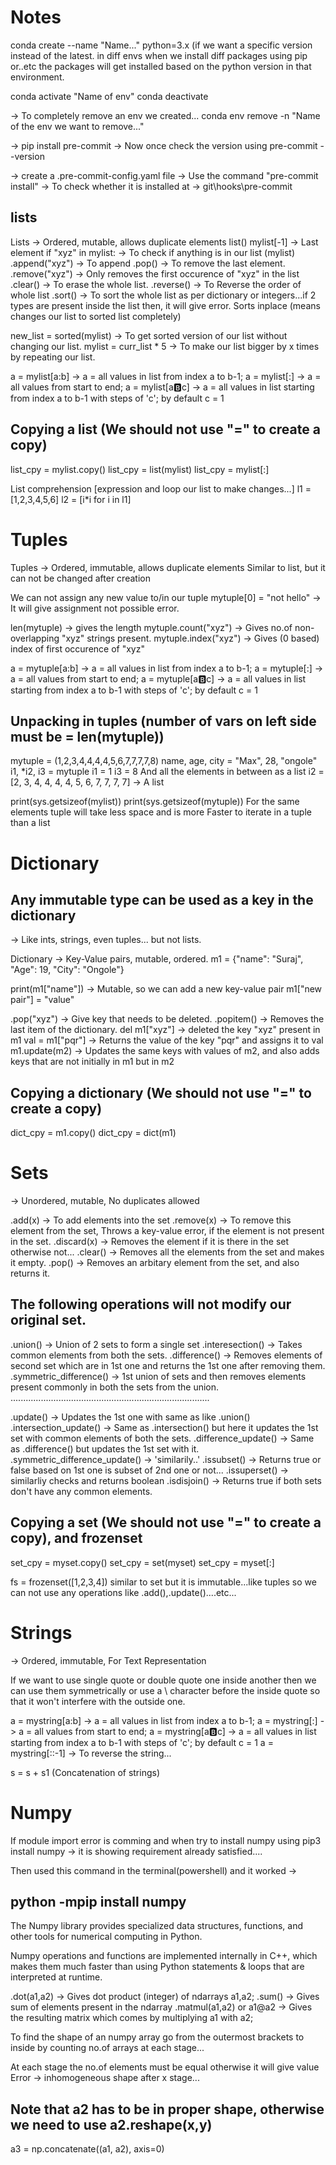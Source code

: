 # Notes

conda create --name "Name..." python=3.x  (if we want a specific version instead of the latest.
in diff envs when we install diff packages using pip or..etc the packages will get installed based on the python version in that environment.

conda activate "Name of env"
conda deactivate

-> To completely remove an env we created...
conda env remove -n "Name of the env we want to remove..."


-> pip install pre-commit
-> Now once check the version using
pre-commit --version

-> create a .pre-commit-config.yaml file
-> Use the command
"pre-commit install"
-> To check whether it is installed at  -> git\hooks\pre-commit


## lists

Lists -> Ordered, mutable, allows duplicate elements
list()
mylist[-1] -> Last element
if "xyz" in mylist: -> To check if anything is in our list (mylist)
.append("xyz") -> To append
.pop() -> To remove the last element.
.remove("xyz") -> Only removes the first occurence of "xyz" in the list
.clear()  -> To erase the whole list.
.reverse() -> To Reverse the order of whole list
.sort()  -> To sort the whole list as per dictionary or integers...if 2 types
            are present inside the list then, it will give error.
            Sorts inplace (means changes our list to sorted list completely)

new_list = sorted(mylist) -> To get sorted version of our list without changing our list.
mylist = curr_list * 5    -> To make our list bigger by x times by repeating our list.

a = mylist[a:b]  -> a = all values in list from index a to b-1;
a = mylist[:]    -> a = all values from start to end;
a = mylist[a:b:c] -> a = all values in list starting from index a to b-1 with steps of 'c'; by default c = 1

## Copying a list (We should not use "=" to create a copy)

list_cpy = mylist.copy()
list_cpy = list(mylist)
list_cpy = mylist[:]

List comprehension [expression and loop our list to make changes...]
l1 = [1,2,3,4,5,6]
l2 = [i*i for i in l1]

# Tuples

Tuples -> Ordered, immutable, allows duplicate elements
Similar to list, but it can not be changed after creation

We can not assign any new value to/in our tuple
mytuple[0] = "not hello" -> It will give assignment not possible error.

len(mytuple) -> gives the length
mytuple.count("xyz") -> Gives no.of non-overlapping "xyz" strings present.
mytuple.index("xyz") -> Gives (0 based) index of first occurence of "xyz"

a = mytuple[a:b]  -> a = all values in list from index a to b-1;
a = mytuple[:]    -> a = all values from start to end;
a = mytuple[a:b:c] -> a = all values in list starting from index a to b-1 with steps of 'c'; by default c = 1

## Unpacking in tuples (number of vars on left side must be = len(mytuple))

mytuple = (1,2,3,4,4,4,4,5,6,7,7,7,7,8)
name, age, city = "Max", 28, "ongole"
i1, *i2, i3 = mytuple
i1 = 1
i3 = 8
And all the elements in between as a list
i2 = [2, 3, 4, 4, 4, 4, 5, 6, 7, 7, 7, 7] -> A list

print(sys.getsizeof(mylist))
print(sys.getsizeof(mytuple))
For the same elements tuple will take less space and is more
Faster to iterate in a tuple than a list

# Dictionary

## Any immutable type can be used as a key in the dictionary

-> Like ints, strings, even tuples... but not lists.

Dictionary -> Key-Value pairs, mutable, ordered.
m1 = {"name": "Suraj", "Age": 19, "City": "Ongole"}

print(m1["name"])
-> Mutable, so we can add a new key-value pair
m1["new pair"] = "value"

.pop("xyz") -> Give key that needs to be deleted.
.popitem()  -> Removes the last item of the dictionary.
del m1["xyz"] -> deleted the key "xyz" present in m1
val = m1["pqr"] -> Returns the value of the key "pqr" and assigns it to val
m1.update(m2)  -> Updates the same keys with values of m2, and also adds
                  keys that are not initially in m1 but in m2

## Copying a dictionary (We should not use "=" to create a copy)

dict_cpy = m1.copy()
dict_cpy = dict(m1)



# Sets

-> Unordered, mutable, No duplicates allowed

.add(x)  -> To add elements into the set
.remove(x) -> To remove this element from the set, Throws a key-value error, if the element is not present in the set.
.discard(x) -> Removes the element if it is there in the set otherwise not...
.clear()  -> Removes all the elements from the set and makes it empty.
.pop()    -> Removes an arbitary element from the set, and also returns it.

## The following operations will not modify our original set.

.union()  -> Union of 2 sets to form a single set
.interesection() -> Takes common elements from both the sets.
.difference()     -> Removes elements of second set which are in 1st one and returns the 1st one after removing them.
.symmetric_difference() -> 1st union of sets and then removes elements present commonly in both the sets from the union.
...............................................................................


.update() -> Updates the 1st one with same as like .union()
.intersection_update() -> Same as .intersection() but here it updates the 1st set with common elements of both the sets.
.difference_update() -> Same as .difference() but updates the 1st set with it.
.symmetric_difference_update() -> 'similarily..'
.issubset() -> Returns true or false based on 1st one is subset of 2nd one or not...
.issuperset() -> similarliy checks and returns boolean
.isdisjoin()  -> Returns true if both sets don't have any common elements.


## Copying a set (We should not use "=" to create a copy), and frozenset

set_cpy = myset.copy()
set_cpy = set(myset)
set_cpy = myset[:]

fs = frozenset([1,2,3,4])
similar to set but it is immutable...like tuples
so we can not use any operations like .add(),.update()....etc...



# Strings

-> Ordered, immutable, For Text Representation

If we want to use single quote or double quote one inside another
then we can use them symmetrically or use a \ character before the inside
quote so that it won't interfere with the outside one.


a = mystring[a:b]  -> a = all values in list from index a to b-1;
a = mystring[:]    -> a = all values from start to end;
a = mystring[a:b:c] -> a = all values in list starting from index a to b-1 with steps of 'c'; by default c = 1
a = mystring[::-1] -> To reverse the string...

s = s + s1 (Concatenation of strings)

# Numpy

If module import error is comming and
when try to install numpy using
pip3 install numpy   -> it is showing
requirement already satisfied....

Then used this command in the terminal(powershell) and it worked ->

## python -mpip install numpy

The Numpy library provides specialized data structures, functions, and other tools for numerical computing in Python.

Numpy operations and functions are implemented internally in C++, which makes them much faster than using Python statements & loops that are interpreted at runtime.

.dot(a1,a2) -> Gives dot product (integer) of ndarrays a1,a2;
.sum()      -> Gives sum of elements present in the ndarray
.matmul(a1,a2) or a1@a2 -> Gives the resulting matrix which comes by multiplying a1 with a2;


To find the shape of an numpy array go from the outermost brackets
to inside by counting no.of arrays at each stage...

At each stage the no.of elements must be equal otherwise it will give
value Error -> inhomogeneous shape after x stage...

## Note that a2 has to be in proper shape, otherwise we need to use a2.reshape(x,y)

a3 = np.concatenate((a1, a2), axis=0)
